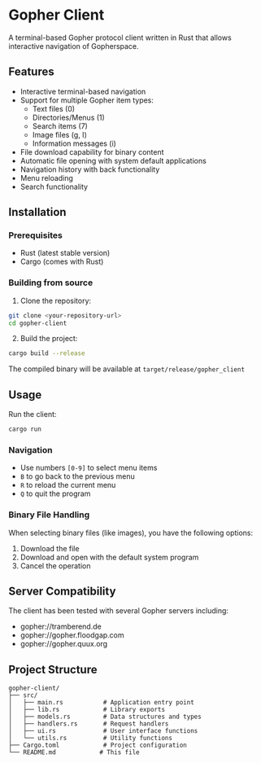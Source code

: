 # Gopher Client

A terminal-based Gopher protocol client written in Rust that allows interactive navigation of Gopherspace.

## Features

- Interactive terminal-based navigation
- Support for multiple Gopher item types:
  - Text files (0)
  - Directories/Menus (1)
  - Search items (7)
  - Image files (g, I)
  - Information messages (i)
- File download capability for binary content
- Automatic file opening with system default applications
- Navigation history with back functionality
- Menu reloading
- Search functionality

## Installation

### Prerequisites

- Rust (latest stable version)
- Cargo (comes with Rust)

### Building from source

1. Clone the repository:
```bash
git clone <your-repository-url>
cd gopher-client
```

2. Build the project:
```bash
cargo build --release
```

The compiled binary will be available at `target/release/gopher_client`

## Usage

Run the client:
```bash
cargo run
```

### Navigation

- Use numbers `[0-9]` to select menu items
- `B` to go back to the previous menu
- `R` to reload the current menu
- `Q` to quit the program

### Binary File Handling

When selecting binary files (like images), you have the following options:
1. Download the file
2. Download and open with the default system program
3. Cancel the operation

## Server Compatibility

The client has been tested with several Gopher servers including:
- gopher://tramberend.de
- gopher://gopher.floodgap.com
- gopher://gopher.quux.org

## Project Structure

```
gopher-client/
├── src/
│   ├── main.rs           # Application entry point
│   ├── lib.rs            # Library exports
│   ├── models.rs         # Data structures and types
│   ├── handlers.rs       # Request handlers
│   ├── ui.rs             # User interface functions
│   └── utils.rs          # Utility functions
├── Cargo.toml            # Project configuration
└── README.md            # This file
```
